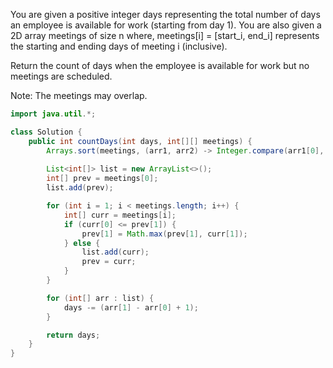 You are given a positive integer days representing the total number of days an employee is available for work (starting from day 1). You are also given a 2D array meetings of size n where, meetings[i] = [start_i, end_i] represents the starting and ending days of meeting i (inclusive).

Return the count of days when the employee is available for work but no meetings are scheduled.

Note: The meetings may overlap.

```java
import java.util.*;

class Solution {
    public int countDays(int days, int[][] meetings) {
        Arrays.sort(meetings, (arr1, arr2) -> Integer.compare(arr1[0], arr2[0]));
        
        List<int[]> list = new ArrayList<>();
        int[] prev = meetings[0];
        list.add(prev);

        for (int i = 1; i < meetings.length; i++) {
            int[] curr = meetings[i];
            if (curr[0] <= prev[1]) {
                prev[1] = Math.max(prev[1], curr[1]);
            } else {
                list.add(curr);
                prev = curr;
            }
        }

        for (int[] arr : list) {
            days -= (arr[1] - arr[0] + 1);
        }

        return days;
    }
}
```